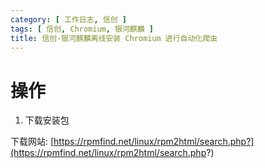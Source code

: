 ```yaml
---
category: [ 工作日志, 信创 ]
tags: [ 信创, Chromium, 银河麒麟 ]
title: 信创-银河麒麟离线安装 Chromium 进行自动化爬虫 
---
```


# 操作

1. 下载安装包

下载网站: [https://rpmfind.net/linux/rpm2html/search.php?](https://rpmfind.net/linux/rpm2html/search.php?)

> 

